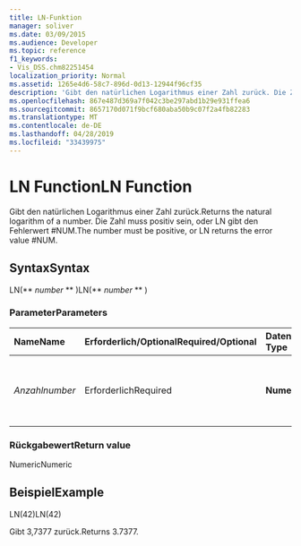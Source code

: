 ```yaml
---
title: LN-Funktion
manager: soliver
ms.date: 03/09/2015
ms.audience: Developer
ms.topic: reference
f1_keywords:
- Vis_DSS.chm82251454
localization_priority: Normal
ms.assetid: 1265e4d6-58c7-896d-0d13-12944f96cf35
description: 'Gibt den natürlichen Logarithmus einer Zahl zurück. Die Zahl muss positiv sein, oder LN gibt den Fehlerwert #NUM.'
ms.openlocfilehash: 867e487d369a7f042c3be297abd1b29e931ffea6
ms.sourcegitcommit: 8657170d071f9bcf680aba50b9c07f2a4fb82283
ms.translationtype: MT
ms.contentlocale: de-DE
ms.lasthandoff: 04/28/2019
ms.locfileid: "33439975"
---
```

# <a name="ln-function"></a><span data-ttu-id="59ede-104">LN Function</span><span class="sxs-lookup"><span data-stu-id="59ede-104">LN Function</span></span>

<span data-ttu-id="59ede-105">Gibt den natürlichen Logarithmus einer Zahl zurück.</span><span class="sxs-lookup"><span data-stu-id="59ede-105">Returns the natural logarithm of a number.</span></span> <span data-ttu-id="59ede-106">Die Zahl muss positiv sein, oder LN gibt den Fehlerwert #NUM.</span><span class="sxs-lookup"><span data-stu-id="59ede-106">The number must be positive, or LN returns the error value #NUM.</span></span>
  
## <a name="syntax"></a><span data-ttu-id="59ede-107">Syntax</span><span class="sxs-lookup"><span data-stu-id="59ede-107">Syntax</span></span>

<span data-ttu-id="59ede-108">LN(\*\* *number* \*\* )</span><span class="sxs-lookup"><span data-stu-id="59ede-108">LN(\*\* *number* \*\* )</span></span> 
  
### <a name="parameters"></a><span data-ttu-id="59ede-109">Parameter</span><span class="sxs-lookup"><span data-stu-id="59ede-109">Parameters</span></span>

|<span data-ttu-id="59ede-110">**Name**</span><span class="sxs-lookup"><span data-stu-id="59ede-110">**Name**</span></span>|<span data-ttu-id="59ede-111">**Erforderlich/Optional**</span><span class="sxs-lookup"><span data-stu-id="59ede-111">**Required/Optional**</span></span>|<span data-ttu-id="59ede-112">**Datentyp**</span><span class="sxs-lookup"><span data-stu-id="59ede-112">**Data Type**</span></span>|<span data-ttu-id="59ede-113">**Beschreibung**</span><span class="sxs-lookup"><span data-stu-id="59ede-113">**Description**</span></span>|
|:-----|:-----|:-----|:-----|
| <span data-ttu-id="59ede-114">_Anzahl_</span><span class="sxs-lookup"><span data-stu-id="59ede-114">_number_</span></span> <br/> |<span data-ttu-id="59ede-115">Erforderlich</span><span class="sxs-lookup"><span data-stu-id="59ede-115">Required</span></span>  <br/> |<span data-ttu-id="59ede-116">**Numeric**</span><span class="sxs-lookup"><span data-stu-id="59ede-116">**Numeric**</span></span> <br/> | <span data-ttu-id="59ede-117">Die Zahl, deren natürlicher Logarithmus ermittelt werden soll.</span><span class="sxs-lookup"><span data-stu-id="59ede-117">The number whose natural logarithm you want to find.</span></span>  <br/> |
   
### <a name="return-value"></a><span data-ttu-id="59ede-118">Rückgabewert</span><span class="sxs-lookup"><span data-stu-id="59ede-118">Return value</span></span>

<span data-ttu-id="59ede-119">Numeric</span><span class="sxs-lookup"><span data-stu-id="59ede-119">Numeric</span></span>
  
## <a name="example"></a><span data-ttu-id="59ede-120">Beispiel</span><span class="sxs-lookup"><span data-stu-id="59ede-120">Example</span></span>

<span data-ttu-id="59ede-121">LN(42)</span><span class="sxs-lookup"><span data-stu-id="59ede-121">LN(42)</span></span> 
  
<span data-ttu-id="59ede-122">Gibt 3,7377 zurück.</span><span class="sxs-lookup"><span data-stu-id="59ede-122">Returns 3.7377.</span></span> 
  

